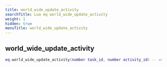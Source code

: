 ```yaml
---
title: world_wide_update_activity
searchTitle: Lua eq world_wide_update_activity
weight: 1
hidden: true
menuTitle: world_wide_update_activity
---
```

## world_wide_update_activity
```lua
eq.world_wide_update_activity(number task_id, number activity_id) -- void
```